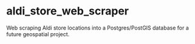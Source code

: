 # aldi_store_web_scraper
Web scraping Aldi store locations into a Postgres/PostGIS database for a future geospatial project.
